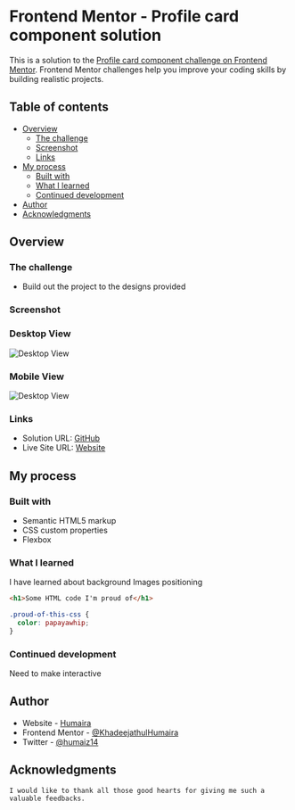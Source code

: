# Frontend Mentor - Profile card component solution

This is a solution to the [Profile card component challenge on Frontend Mentor](https://www.frontendmentor.io/challenges/profile-card-component-cfArpWshJ). Frontend Mentor challenges help you improve your coding skills by building realistic projects. 

## Table of contents

- [Overview](#overview)
  - [The challenge](#the-challenge)
  - [Screenshot](#screenshot)
  - [Links](#links)
- [My process](#my-process)
  - [Built with](#built-with)
  - [What I learned](#what-i-learned)
  - [Continued development](#continued-development)
- [Author](#author)
- [Acknowledgments](#acknowledgments)



## Overview

### The challenge

- Build out the project to the designs provided

### Screenshot

### Desktop View
![Desktop View](.design/screenshot.jpg)

### Mobile View
![Desktop View](.design/screenshot.jpg)


### Links

- Solution URL: [GitHub](https://github.com/KhadeejathulHumaira/profile)
- Live Site URL: [Website](profilehumaira.netlify.app)

## My process

### Built with

- Semantic HTML5 markup
- CSS custom properties
- Flexbox

### What I learned

I have learned about background Images positioning 

```html
<h1>Some HTML code I'm proud of</h1>
```
```css
.proud-of-this-css {
  color: papayawhip;
}
```



### Continued development
  Need to make interactive


## Author

- Website - [Humaira](https://humaira.netlify.app/)
- Frontend Mentor - [@KhadeejathulHumaira](https://www.frontendmentor.io/profile/KhadeejathulHumaira)
- Twitter - [@humaiz14](https://twitter.com/humaiz14)



## Acknowledgments
    I would like to thank all those good hearts for giving me such a valuable feedbacks.